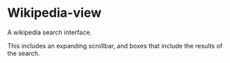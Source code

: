 # Wikipedia-view

A wikipedia search interface.

This includes an expanding scrollbar, and boxes that include the results of the search. 
